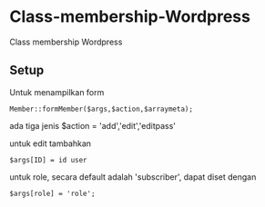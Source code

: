 # Class-membership-Wordpress
Class membership Wordpress

## Setup
Untuk menampilkan form
```
Member::formMember($args,$action,$arraymeta);
```
ada tiga jenis $action = 'add','edit','editpass'

untuk edit tambahkan 
```
$args[ID] = id user
```
untuk role, secara default adalah 'subscriber', dapat diset dengan 
```
$args[role] = 'role';
```
